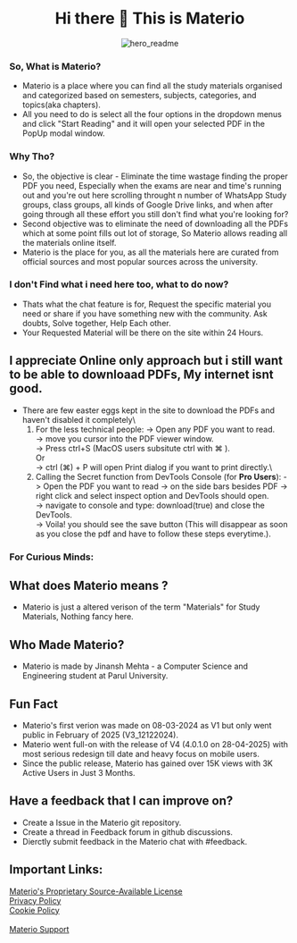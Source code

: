 <h1 align='center'><br>Hi there 👋 This is Materio</br></h1>

<!--

**Here are some ideas to get you started:**

🙋‍♀️ A short introduction - what is your organization all about?
🌈 Contribution guidelines - how can the community get involved?
👩‍💻 Useful resources - where can the community find your docs? Is there anything else the community should know?
🍿 Fun facts - what does your team eat for breakfast?
🧙 Remember, you can do mighty things with the power of [Markdown](https://docs.github.com/github/writing-on-github/getting-started-with-writing-and-formatting-on-github/basic-writing-and-formatting-syntax)
-->
<p align="center">
  <img src="https://github.com/user-attachments/assets/ad3967f4-114a-48d0-b103-dd3f7a97f4e0" alt="hero_readme">
</p>

### So, What is Materio? 
- Materio is a place where you can find all the study materials organised and categorized based on semesters, subjects, categories, and topics(aka chapters).
- All you need to do is select all the four options in the dropdown menus and click "Start Reading" and it will open your selected PDF in the PopUp modal window.

### Why Tho?
- So, the objective is clear - Eliminate the time wastage finding the proper PDF you need, Especially when the exams are near and time's running out and you're out here scrolling throught n number of WhatsApp Study groups, class groups, all kinds of Google Drive links, and when after going through all these effort you still don't find what you're looking for?
- Second objective was to eliminate the need of downloading all the PDFs which at some point fills out lot of storage, So Materio allows reading all the materials online itself.
- Materio is the place for you, as all the materials here are curated from official sources and most popular sources across the university.

### I don't Find what i need here too, what to do now?
- Thats what the chat feature is for, Request the specific material you need or share if you have something new with the community. Ask doubts, Solve together, Help Each other.
- Your Requested Material will be there on the site within 24 Hours.

## I appreciate Online only approach but i still want to be able to downloaad PDFs, My internet isnt good.
- There are few easter eggs kept in the site to download the PDFs and haven't disabled it completely\
   1. For the less technical people:
     -> Open any PDF you want to read. \
     -> move you cursor into the PDF viewer window.\
     -> Press ctrl+S (MacOS users subsitute ctrl with ⌘ ).\
     Or\
     -> ctrl (⌘) + P will open Print dialog if you want to print directly.\
  2. Calling the Secret function from DevTools Console (for **Pro Users**):
     -> Open the PDF you want to read -> on the side bars besides PDF -> right click and select inspect option and DevTools should open.\
     -> navigate to console and type: download(true) and close the DevTools.\
     -> Voila! you should see the save button (This will disappear as soon as you close the pdf and have to follow these steps everytime.).
 
### For Curious Minds:
## What does Materio means ?
- Materio is just a altered verison of the term "Materials" for Study Materials, Nothing fancy here.

## Who Made Materio?
- Materio is made by Jinansh Mehta - a Computer Science and Engineering student at Parul University.

## **Fun Fact**
- Materio's first verion was made on 08-03-2024 as V1 but only went public in February of 2025 (V3_12122024).
- Materio went full-on with the release of V4 (4.0.1.0 on 28-04-2025) with most serious redesign till date and heavy focus on mobile users.
- Since the public release, Materio has gained over 15K views with 3K Active Users in Just 3 Months.

## Have a feedback that I can improve on?
- Create a Issue in the Materio git repository.
- Create a thread in Feedback forum in github discussions.
- Dierctly submit feedback in the Materio chat with #feedback.

## Important Links:
[Materio's Proprietary Source-Available License](https://materioa.netlify.app/license) \
[Privacy Policy](https://materioa.netlify.app/privacy) \
[Cookie Policy](https://materioa.netlify.app/cookies) \
<br>
[Materio Support](mailto:materio.operable341@silomails.com)
